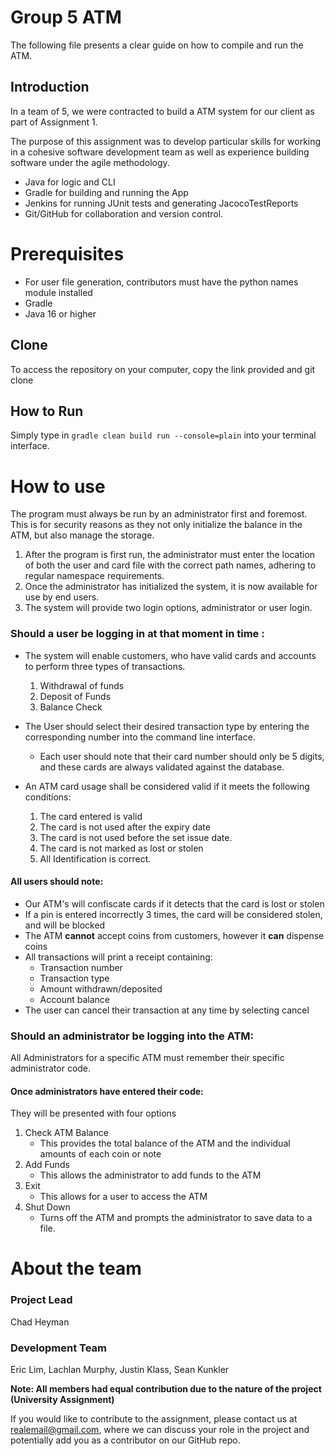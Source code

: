 # Group 5 ATM

The following file presents a clear guide on how to compile and run the ATM.

## Introduction

In a team of 5, we were contracted to build a ATM system for our client as part of Assignment 1.

The purpose of this assignment was to develop particular skills for working in a cohesive software development team as well as experience building software under the agile methodology.

-   Java for logic and CLI
-   Gradle for building and running the App
-   Jenkins for running JUnit tests and generating JacocoTestReports
-   Git/GitHub for collaboration and version control.


# Prerequisites

* For user file generation, contributors must have the python names module installed
* Gradle
* Java 16 or higher

## Clone

To access the repository on your computer, copy the link provided and git clone

## How to Run

Simply type in `gradle clean build run --console=plain` into your terminal interface.





# How to use

The program must always be run by an administrator first and foremost. This is for security reasons as they not only initialize the balance in the ATM, but also manage the storage.

1.  After the program is first run, the administrator must enter the location of both the user and card file with the correct path names, adhering to regular namespace requirements.
2. Once the administrator has initialized the system, it is now available for use by end users.
3. The system will provide two login options, administrator or user login.

### Should a user be logging in at that moment in time :

- The system will enable customers, who have valid cards and accounts to perform three types of transactions.
    1. Withdrawal of funds
    2. Deposit of Funds
    3. Balance Check
- The User should select their desired transaction type by entering the corresponding number into the command line interface.
    - Each user should note that their card number should only be 5 digits, and these cards are always validated against the database.

-  An ATM card usage shall be considered valid if it meets the following conditions:
    1.  The card entered is valid
    2.  The card is not used after the expiry date
    3.  The card is not used before the set issue date.
    4.  The card is not marked as lost or stolen
    5.  All Identification is correct.

#### All users should note:

- Our ATM's will confiscate cards if it detects that the card is lost or stolen
- If a pin is entered incorrectly 3 times, the card will be considered stolen, and will be blocked
- The ATM **cannot** accept coins from customers, however it **can** dispense coins
-  All transactions will print a receipt containing:
    - Transaction number
    -  Transaction type
    -  Amount withdrawn/deposited
    - Account balance
-  The user can cancel their transaction at any time by selecting cancel

### Should an administrator be logging into the ATM:

All Administrators for a specific ATM must remember their specific administrator code.

#### Once administrators have entered their code:
They will be presented with four options
1. Check ATM Balance
    - This provides the total balance of the ATM and the individual amounts of each coin or note
2. Add Funds
    - This allows the administrator to add funds to the ATM
3. Exit
    - This allows for a user to access the ATM
4. Shut Down
    - Turns off the ATM and prompts the administrator to save data to a file.



# About the team


### Project Lead

Chad Heyman

### Development Team

Eric Lim, Lachlan Murphy, Justin Klass, Sean Kunkler

**Note: All members had equal contribution due to the nature of the project (University Assignment)**

If you would like to contribute to the assignment, please contact us at realemail@gmail.com, where we can discuss your role in the project and potentially add you as a contributor on our GitHub repo.